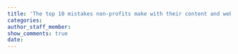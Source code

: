 ```yaml
---
title: 'The top 10 mistakes non-profits make with their content and websites:'
categories:
author_staff_member:
show_comments: true
date:
---
```

